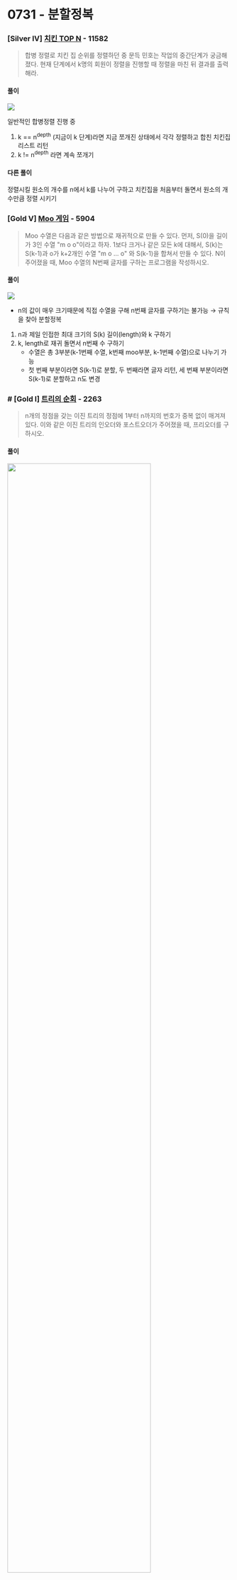 # 0731 - 분할정복


### [Silver IV] [치킨 TOP N](https://www.acmicpc.net/problem/11582) - 11582 

> <p>합병 정렬로 치킨 집 순위를 정렬하던 중 문득 민호는 작업의 중간단계가 궁금해졌다. 현재 단계에서 k명의 회원이 정렬을 진행할 때 정렬을 마친 뒤 결과를 출력해라.</p>

#### 풀이
<img src="https://velog.velcdn.com/images/ppocchi/post/a788d0d1-ed32-42c8-a5f6-587f957bdc5d/image.png">

일반적인 합병정렬 진행 중
1. k == n<sup>depth</sup>
(지금이 k 단계)라면 지금 쪼개진 상태에서 각각 정렬하고 합친 치킨집 리스트 리턴
2. k != n<sup>depth</sup> 
라면 계속 쪼개기

#### 다른 풀이

정렬시킬 원소의 개수를 n에서 k를 나누어 구하고 치킨집을 처음부터 돌면서 원소의 개수만큼 정렬 시키기




### [Gold V] [Moo 게임](https://www.acmicpc.net/problem/5904) - 5904 

> <p>Moo 수열은 다음과 같은 방법으로 재귀적으로 만들 수 있다. 먼저, S(0)을 길이가 3인 수열 "m o o"이라고 하자. 1보다 크거나 같은 모든 k에 대해서, S(k)는 S(k-1)과 o가 k+2개인 수열 "m o ... o" 와 S(k-1)을 합쳐서 만들 수 있다. N이 주어졌을 때, Moo 수열의 N번째 글자를 구하는 프로그램을 작성하시오.</p>

#### 풀이

<img src="https://velog.velcdn.com/images/ppocchi/post/b85623f3-286f-4f53-8522-eb62888b628c/image.png">

- n의 값이 매우 크기때문에 직접 수열을 구해 n번째 글자를 구하기는 불가능 → 규칙을 찾아 분할정복

1. n과 제일 인접한 최대 크기의 S(k) 길이(length)와 k 구하기
2. k, length로 재귀 돌면서 n번째 수 구하기
    - 수열은 총 3부분(k-1번째 수열, k번째 moo부분, k-1번째 수열)으로 나누기 가능
    - 첫 번째 부분이라면 S(k-1)로 분할, 두 번째라면 글자 리턴, 세 번째 부분이라면 S(k-1)로 분할하고 n도 변경




### # [Gold I] [트리의 순회](https://www.acmicpc.net/problem/2263) - 2263 

> <p>n개의 정점을 갖는 이진 트리의 정점에 1부터 n까지의 번호가 중복 없이 매겨져 있다. 이와 같은 이진 트리의 인오더와 포스트오더가 주어졌을 때, 프리오더를 구하시오.</p>

#### 풀이

<img src="https://velog.velcdn.com/images/ppocchi/post/6133a219-7bcd-4378-b450-98e0f018659b/image.png" width="80%">

1. 지금 preorder의 node는 지금 postorder의 맨 끝 원소
2. inorder에서 앞에서 구한 node 기준으로 왼쪽, 오른쪽 원소로 preorder 쪼개기

    - 지금 inorder에서 node의 위치(index) 찾기
    - 왼쪽: 지금 inorder의 시작점 ~ index - 1
    - 오른쪽: index + 1 ~ 지금 inorder의 끝점

3. 지금 postorder의 크기가 0일 때 까지 반복